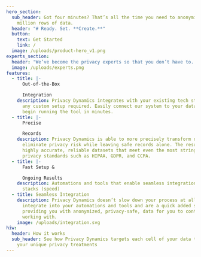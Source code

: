 ```yaml
---
hero_section:
  sub_header: Got four minutes? That’s all the time you need to anonymize a few
    million rows of data.
  header: "# Ready. Set. **Create.**"
  button:
    text: Get Started
    link: /
  image: /uploads/product-hero_v1.png
experts_section:
  header: "We’ve become the privacy experts so that you don’t have to. "
  image: /uploads/experts.png
features:
  - title: |-
      Out-of-the-Box 

      Integration
    description: Privacy Dynamics integrates with your existing tech stack without
      any custom setup required. Easily connect our system to your data and
      begin running the tool in minutes.
  - title: |-
      Precise  

      Records
    description: Privacy Dynamics is able to more precisely transform data to
      eliminate privacy risk while leaving safe records alone. The result is
      highly accurate, reliable datasets that meet even the most stringent
      privacy standards such as HIPAA, GDPR, and CCPA.
  - title: |-
      Fast Setup & 

      Ongoing Results
    description: Automations and tools that enable seamless integration into data
      stacks (speed)
  - title: Seamless Integration
    description: Privacy Dynamics doesn’t slow down your process at all. We seamless
      integrate into your automations and tools and are a quick added step to
      providing you with anonymized, privacy-safe, data for you to continue
      working with.
    image: /uploads/integration.svg
hiw:
  header: How it works
  sub_header: See how Privacy Dynamics targets each cell of your data to achieve
    your unique privacy treatments
---
```

